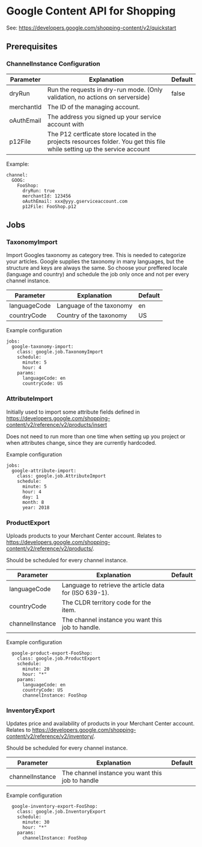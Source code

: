 # Google Content API for Shopping
See: <https://developers.google.com/shopping-content/v2/quickstart>

## Prerequisites

### ChannelInstance Configuration
| Parameter | Explanation | Default |
| -------- | -------- | -------- |
| dryRun | Run the requests in dry-run mode. (Only validation, no actions on serverside) | false |
| merchantId | The ID of the managing account. |  |
| oAuthEmail | The address you signed up your service account with |  |
| p12File | The P12 certficate store located in the projects resources folder. You get this file while setting up the service account |  |

Example:
```
channel:
  GOOG:
    FooShop:
      dryRun: true
      merchantId: 123456
      oAuthEmail: xxx@yyy.gserviceaccount.com
      p12File: FooShop.p12
```

## Jobs
### TaxonomyImport
Import Googles taxonomy as category tree. This is needed to categorize your articles.
Google supplies the taxonomy in many languages, but the structure and keys are always the same.
So choose your preffered locale (language and country) and schedule the job only once and not per every channel instance.

| Parameter | Explanation | Default |
| -------- | -------- | -------- |
| languageCode | Language of the taxonomy | en |
| countryCode | Country of the taxonomy | US |


Example configuration
```
jobs:
  google-taxonomy-import:
    class: google.job.TaxonomyImport
    schedule:
      minute: 5
      hour: 4
    params:
      languageCode: en
      countryCode: US
```

### AttributeImport
Initially used to import some attribute fields defined in
<https://developers.google.com/shopping-content/v2/reference/v2/products/insert>

Does not need to run more than one time when setting up you project or when attributes change, since they are currently hardcoded.

Example configuration
```
jobs:
  google-attribute-import:
    class: google.job.AttributeImport
    schedule:
      minute: 5
      hour: 4
      day: 1
      month: 8
      year: 2018
```

### ProductExport
Uploads products to your Merchant Center account. Relates to <https://developers.google.com/shopping-content/v2/reference/v2/products/>.

Should be scheduled for every channel instance.

| Parameter | Explanation | Default |
| -------- | -------- | -------- |
| languageCode | Language to retrieve the article data for (ISO 639-1).  |  |
| countryCode | The CLDR territory code for the item. |  |
| channelInstance | The channel instance you want this job to handle. |  |

Example configuration
```
  google-product-export-FooShop:
    class: google.job.ProductExport
    schedule:
      minute: 20
      hour: "*"
    params:
      languageCode: en
      countryCode: US
      channelInstance: FooShop
```

### InventoryExport
Updates price and availability of products in your Merchant Center account. Relates to <https://developers.google.com/shopping-content/v2/reference/v2/inventory/>.

Should be scheduled for every channel instance.

| Parameter | Explanation | Default |
| -------- | -------- | -------- |
| channelInstance | The channel instance you want this job to handle |  |

Example configuration
```
  google-inventory-export-FooShop:
    class: google.job.InventoryExport
    schedule:
      minute: 30
      hour: "*"
    params:
      channelInstance: FooShop
```